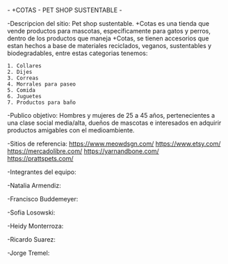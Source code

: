 *-* +COTAS - PET SHOP SUSTENTABLE *-*

-Descripcion del sitio:
Pet shop sustentable.
+Cotas es una tienda que vende productos para mascotas, especificamente para gatos y perros, dentro de los productos que maneja +Cotas, se tienen accesorios que estan hechos a base de materiales reciclados, veganos, sustentables y biodegradables, entre estas categorias tenemos:

    1. Collares
    2. Dijes
    3. Correas
    4. Morrales para paseo
    5. Comida
    6. Juguetes
    7. Productos para baño


-Publico objetivo:
Hombres y mujeres de 25 a 45 años, pertenecientes a una clase social media/alta, dueños de mascotas e interesados en adquirir productos amigables con el medioambiente.

-Sitios de referencia:
      https://www.meowdsgn.com/
      https://www.etsy.com/
      https://mercadolibre.com/
      https://yarnandbone.com/
      https://prattspets.com/

-Integrantes del equipo:

-Natalia Armendiz:

-Francisco Buddemeyer:

-Sofia Losowski:

-Heidy Monterroza:

-Ricardo Suarez:

-Jorge Tremel:
